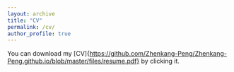 ```yaml
---
layout: archive
title: "CV"
permalink: /cv/
author_profile: true
---
```


You can download my [CV]{https://github.com/Zhenkang-Peng/Zhenkang-Peng.github.io/blob/master/files/resume.pdf} by clicking it.
